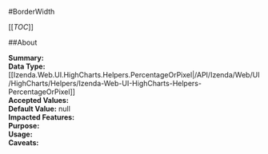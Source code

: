 #BorderWidth

[[_TOC_]]

##About

**Summary:**   
**Data Type:** [[Izenda.Web.UI.HighCharts.Helpers.PercentageOrPixel|/API/Izenda/Web/UI/HighCharts/Helpers/Izenda-Web-UI-HighCharts-Helpers-PercentageOrPixel]]  
**Accepted Values:**   
**Default Value:** null  
**Impacted Features:**   
**Purpose:**   
**Usage:**   
**Caveats:**   

